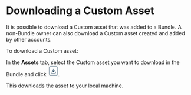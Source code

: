 
# Downloading a Custom Asset

<head>
  <meta name="guidename" content="Bundles"/>
  <meta name="context" content="63b4139c-f26d-4fa9-84b0-cc02da3ea67d "/>
</head>


It is possible to download a Custom asset that was added to a Bundle. A non-Bundle owner can also download a Custom asset created and added by other accounts.

To download a Custom asset:

In the **Assets** tab, select the Custom asset you want to download in the Bundle and click ![](Images/img_bundles_download_icon.png).

This downloads the asset to your local machine.
